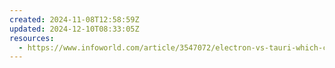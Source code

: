 ```yaml
---
created: 2024-11-08T12:58:59Z
updated: 2024-12-10T08:33:05Z
resources:
  - https://www.infoworld.com/article/3547072/electron-vs-tauri-which-cross-platform-framework-is-for-you.html
---
```

